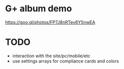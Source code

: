 # G+ album demo
https://goo.gl/photos/FP7J8nRTev6Y5nwEA

# TODO
- interaction with the site/pc/mobile/etc
- use settings arrays for compliance cards and colors
